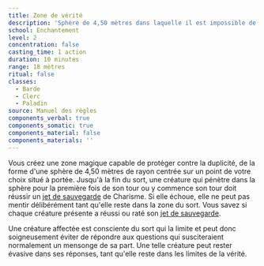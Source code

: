 ```yaml
---
title: Zone de vérité
description: 'Sphère de 4,50 mètres dans laquelle il est impossible de mentir.'
school: Enchantement
level: 2
concentration: false
casting_time: 1 action
duration: 10 minutes
range: 18 mètres
ritual: false
classes:
  - Barde
  - Clerc
  - Paladin
source: Manuel des règles
components_verbal: true
components_somatic: true
components_material: false
components_materials: ''
---
```

Vous créez une zone magique capable de protéger contre la duplicité, de la forme d'une sphère de 4,50 mètres de rayon centrée sur un point de votre choix situé à portée. Jusqu'à la fin du sort, une créature qui pénètre dans la sphère pour la première fois de son tour ou y commence son tour doit réussir un [jet de sauvegarde](/utiliser-les-caracteristiques/#jets-de-sauvegarde) de Charisme. Si elle échoue, elle ne peut pas mentir délibérément tant qu'elle reste dans la zone du sort. Vous savez si chaque créature présente a réussi ou raté son [jet de sauvegarde](/utiliser-les-caracteristiques/#jets-de-sauvegarde).

Une créature affectée est consciente du sort qui la limite et peut donc soigneusement éviter de répondre aux questions qui susciteraient normalement un mensonge de sa part. Une telle créature peut rester évasive dans ses réponses, tant qu'elle reste dans les limites de la vérité.
